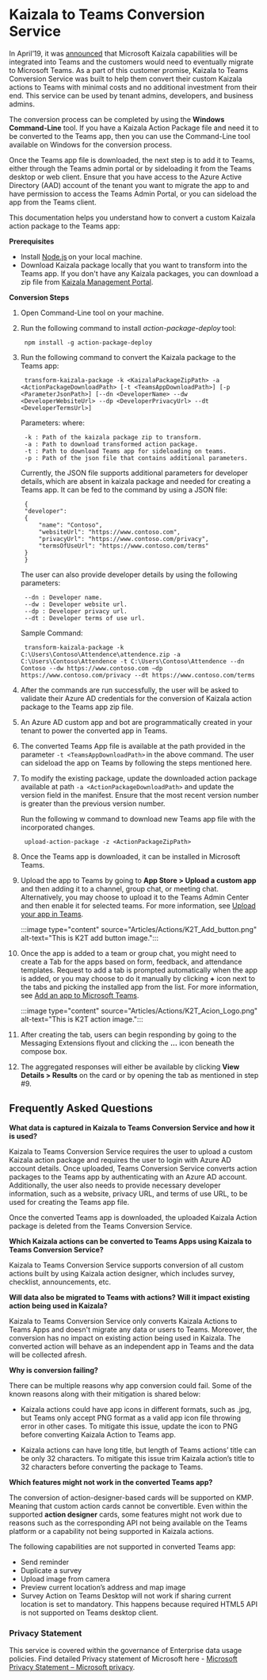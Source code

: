 # Kaizala to Teams Conversion Service

In April’19, it was [announced](https://techcommunity.microsoft.com/t5/microsoft-kaizala-blog/microsoft-kaizala-rolls-out-to-office-365-customers-globally-and/ba-p/394298) that Microsoft Kaizala capabilities will be integrated into Teams and the customers would need to eventually migrate to Microsoft Teams. As a part of this customer promise, Kaizala to Teams Conversion Service was built to help them convert their custom Kaizala actions to Teams with minimal costs and no additional investment from their end. This service can be used by tenant admins, developers, and business admins.

The conversion process can be completed by using the **Windows Command-Line** tool. If you have a Kaizala Action Package file and need it to be converted to the Teams app, then you can use the Command-Line tool available on Windows for the conversion process.

Once the Teams app file is downloaded, the next step is to add it to Teams, either through the Teams admin portal or by sideloading it from the Teams desktop or web client. Ensure that you have access to the Azure Active Directory (AAD) account of the tenant you want to migrate the app to and have permission to access the Teams Admin Portal, or you can sideload the app from the Teams client. 

This documentation helps you understand how to convert a custom Kaizala action package to the Teams app:


**Prerequisites**

- Install [Node.js](https://nodejs.org/en/download/) on your local machine. 
- Download Kaizala package locally that you want to transform into the Teams app. If you don't have any Kaizala packages, you can download a zip file from [Kaizala Management Portal](https://manage.kaiza.la/MiniApps/MiniApps).

**Conversion Steps**

1. Open Command-Line tool on your machine.
2. Run the following command to install *action-package-deploy* tool: 
	
		npm install -g action-package-deploy 

3. Run the following command to convert the Kaizala package to the Teams app: 

		transform-kaizala-package -k <KaizalaPackageZipPath> -a <ActionPackageDownloadPath> [-t <TeamsAppDownloadPath>] [-p <ParameterJsonPath>] [--dn <DeveloperName> --dw <DeveloperWebsiteUrl> --dp <DeveloperPrivacyUrl> --dt <DeveloperTermsUrl>] 

	Parameters:
	where:


		-k : Path of the kaizala package zip to transform. 
		-a : Path to download transformed action package. 
		-t : Path to download Teams app for sideloading on teams. 
		-p : Path of the json file that contains additional parameters. 

	Currently, the JSON file supports additional parameters for developer details, which are absent in kaizala package and needed for creating a Teams app. It can be fed to the command by using a JSON file: 

		{​  ​  
		"developer":  
		{   ​  ​ 
			"name": "Contoso", 
			"websiteUrl": "https://www.contoso.com", 
			"privacyUrl": "https://www.contoso.com/privacy", 
			"termsOfUseUrl": "https://www.contoso.com/terms" 
		} 
		}​ 

	The user can also provide developer details by using the following parameters: 

		--dn : Developer name. 
		--dw : Developer website url. 
		--dp : Developer privacy url. 
		--dt : Developer terms of use url. 

	Sample Command: 

		transform-kaizala-package -k C:\Users\Contoso\Attendence\attendence.zip -a C:\Users\Contoso\Attendence -t C:\Users\Contoso\Attendence --dn Contoso --dw https://www.contoso.com –dp https://www.contoso.com/privacy --dt https://www.contoso.com/terms 

5. After the commands are run successfully, the user will be asked to validate their Azure AD credentials for the conversion of Kaizala action package to the Teams app zip file.  
5. An Azure AD custom app and bot are programmatically created in your tenant to power the converted app in Teams. 
6. The converted Teams App file is available at the path provided in the parameter `-t <TeamsAppDownloadPath>` in the above command. The user can sideload the app on Teams by following the steps mentioned here. 
7. To modify the existing package, update the downloaded action package available at path `-a <ActionPackageDownloadPath>` and update the version field in the manifest. Ensure that the most recent version number is greater than the previous version number.

    Run the following w command to download new Teams app file with the incorporated changes. 
	
		upload-action-package -z <ActionPackageZipPath> 

8. Once the Teams app is downloaded, it can be installed in Microsoft Teams. 

9. Upload the app to Teams by going to **App Store > Upload a custom app** and then adding it to a channel, group chat, or meeting chat. Alternatively, you may choose to upload it to the Teams Admin Center and then enable it for selected teams. For more information, see [Upload your app in Teams](/microsoftteams/platform/concepts/deploy-and-publish/apps-upload).
	
	:::image type="content" source="Articles/Actions/K2T_Add_button.png" alt-text="This is K2T add button image.":::
	
10. Once the app is added to a team or group chat, you might need to create a Tab for the apps based on form, feedback, and attendance templates. Request to add a tab is prompted automatically when the app is added, or you may choose to do it manually by clicking **+** icon next to the tabs and picking the installed app from the list. For more information, see [Add an app to Microsoft Teams](https://support.microsoft.com/office/add-an-app-to-microsoft-teams-b2217706-f7ed-4e64-8e96-c413afd02f77).

	:::image type="content" source="Articles/Actions/K2T_Acion_Logo.png" alt-text="This is K2T action image.":::

11. After creating the tab, users can begin responding by going to the Messaging Extensions flyout and clicking the **...** icon beneath the compose box.
12. The aggregated responses will either be available by clicking **View Details > Results** on the card or by opening the tab as mentioned in step #9.

## Frequently Asked Questions

**What data is captured in Kaizala to Teams Conversion Service and how it is used?**

Kaizala to Teams Conversion Service requires the user to upload a custom Kaizala action package and requires the user to login with Azure AD account details. Once uploaded, Teams Conversion Service converts action packages to the Teams app by authenticating with an Azure AD account. 
Additionally, the user also needs to provide necessary developer information, such as a website, privacy URL, and terms of use URL, to be used for creating the Teams app file.  

Once the converted Teams app is downloaded, the uploaded Kaizala Action package is deleted from the Teams Conversion Service.  

**Which Kaizala actions can be converted to Teams Apps using Kaizala to Teams Conversion Service?**

Kaizala to Teams Conversion Service supports conversion of all custom actions built by using Kaizala action designer, which includes survey, checklist, announcements, etc. 

**Will data also be migrated to Teams with actions?  Will it impact existing action being used in Kaizala?**

Kaizala to Teams Conversion Service only converts Kaizala Actions to Teams Apps and doesn't migrate any data or users to Teams. Moreover, the conversion has no impact on existing action being used in Kaizala. The converted action will behave as an independent app in Teams and the data will be collected afresh. 

**Why is conversion failing?**

There can be multiple reasons why app conversion could fail. Some of the known reasons along with their mitigation is shared below: 

- Kaizala actions could have app icons in different formats, such as .jpg, but Teams only accept PNG format as a valid app icon file throwing error in other cases. To mitigate this issue, update the icon to PNG before converting Kaizala Action to Teams app. 

- Kaizala actions can have long title, but length of Teams actions’ title can be only 32 characters. To mitigate this issue trim Kaizala action’s title to 32 characters before converting the package to Teams. 

**Which features might not work in the converted Teams app?** 

The conversion of action-designer-based cards will be supported on KMP. Meaning that custom action cards cannot be convertible. Even within the supported **action designer** cards, some features might not work due to reasons such as the corresponding API not being available on the Teams platform or a capability not being supported in Kaizala actions. 

The following capabilities are not supported in converted Teams app: 

- Send reminder 
- Duplicate a survey 
- Upload image from camera 
- Preview current location’s address and map image 
- Survey Action on Teams Desktop will not work if sharing current location is set to mandatory. This happens because required HTML5 API is not supported on Teams desktop client. 

### Privacy Statement  

This service is covered within the governance of Enterprise data usage policies. Find detailed Privacy statement of Microsoft here - [Microsoft Privacy Statement – Microsoft privacy](https://privacy.microsoft.com/privacystatement). 

